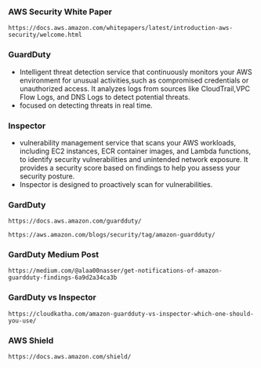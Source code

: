 ### AWS Security White Paper
```
https://docs.aws.amazon.com/whitepapers/latest/introduction-aws-security/welcome.html
```

### GuardDuty
- Intelligent threat detection service that continuously monitors your AWS environment for unusual activities,such as compromised credentials
  or unauthorized access. It analyzes logs from sources like CloudTrail,VPC Flow Logs, and DNS Logs to detect potential threats.
- focused on detecting threats in real time.
### Inspector
- vulnerability management service that scans your AWS workloads, including EC2 instances, ECR container images, and Lambda functions, to identify security vulnerabilities and unintended network exposure. It provides a security score based on findings to help you assess your security posture.
- Inspector is designed to proactively scan for vulnerabilities.

### GardDuty
```
https://docs.aws.amazon.com/guardduty/
```
```
https://aws.amazon.com/blogs/security/tag/amazon-guardduty/
```
### GardDuty Medium Post
```
https://medium.com/@alaa00nasser/get-notifications-of-amazon-guardduty-findings-6a9d2a34ca3b
```

### GardDuty vs Inspector
```
https://cloudkatha.com/amazon-guardduty-vs-inspector-which-one-should-you-use/
```


### AWS Shield
```
https://docs.aws.amazon.com/shield/
```
